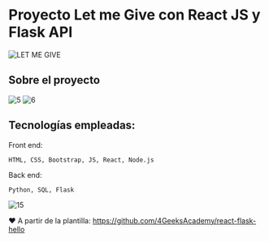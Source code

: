 # Proyecto Let me Give con React JS y Flask API

![LET ME GIVE](https://github.com/Leilanta/LMG-Proyecto-Final/assets/135250913/221856c5-52d6-4e6e-bc23-23f8a5425738)

## Sobre el proyecto
![5](https://github.com/Leilanta/LMG-Proyecto-Final/assets/135250913/e3b38b85-f348-4232-9448-adce4ac71e25)
![6](https://github.com/Leilanta/LMG-Proyecto-Final/assets/135250913/2c0b4c32-5d47-4230-bc96-2f179d34cae0)

## Tecnologías empleadas:

Front end:
```
HTML, CSS, Bootstrap, JS, React, Node.js
```
Back end:
```
Python, SQL, Flask
```

![15](https://github.com/Leilanta/LMG-Proyecto-Final/assets/135250913/34f72759-88d2-4b50-a6ce-5f9e1cf4de64)

❤️ A partir de la plantilla: https://github.com/4GeeksAcademy/react-flask-hello 

